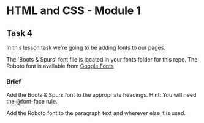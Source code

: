 # HTML and CSS - Module 1

## Task 4

In this lesson task we're going to be adding fonts to our pages.

The 'Boots & Spurs' font file is located in your fonts folder for this repo. The Roboto font is available from [Google Fonts](https://fonts.google.com/specimen/Roboto)

### Brief

Add the Boots & Spurs font to the appropriate headings. Hint: You will need the @font-face rule.

Add the Roboto font to the paragraph text and wherever else it is used.
